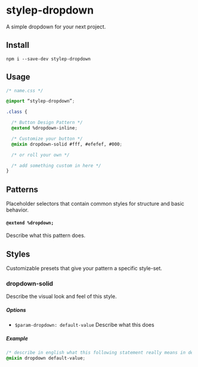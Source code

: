 # stylep-dropdown

A simple dropdown for your next project.

## Install
``` shell
npm i --save-dev stylep-dropdown
```

## Usage
``` css
/* name.css */

@import “stylep-dropdown”;

.class {

  /* Button Design Pattern */
  @extend %dropdown-inline;

  /* Customize your button */
  @mixin dropdown-solid #fff, #efefef, #000;

  /* or roll your own */

  /* add something custom in here */
}
```

## Patterns
Placeholder selectors that contain common styles for structure and basic behavior.

#### `@extend %dropdown;`
Describe what this pattern does.

## Styles
Customizable presets that give your pattern a specific style-set.

### dropdown-solid
Describe the visual look and feel of this style.

##### Options

* `$param-dropdown: default-value` Describe what this does

##### Example
```css
/* describe in english what this following statement really means in detail */
@mixin dropdown default-value;
```

